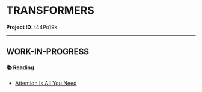 # TRANSFORMERS

**Project ID:** t44Po19k

--------------------------------------------------------------------

## WORK-IN-PROGRESS

#### :books: Reading
- [Attention Is All You Need](https://arxiv.org/abs/1706.03762)
